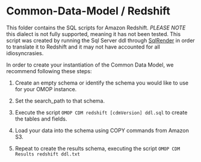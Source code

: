 Common-Data-Model / Redshift
=================

This folder contains the SQL scripts for Amazon Redshift. *PLEASE NOTE* this dialect is not fully supported, meaning it has not been tested. This script was created by running the Sql Server ddl through [SqlRender](https://github.com/ohdsi/sqlrender) in order to translate it to Redshift and it may not have accounted for all idiosyncrasies.

In order to create your instantiation of the Common Data Model, we recommend following these steps:

1. Create an empty schema or identify the schema you would like to use for your OMOP instance.

2. Set the search_path to that schema.

3. Execute the script `OMOP CDM redshift [cdmVersion] ddl.sql` to create the tables and fields.

4. Load your data into the schema using COPY commands from Amazon S3.

5. Repeat to create the results schema, executing the script `OMOP CDM Results redshift ddl.txt`